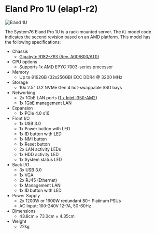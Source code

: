 # Eland Pro 1U (elap1-r2)

![Eland 1U](./img/elap1-r2.webp)

The System76 Eland Pro 1U is a rack-mounted server. The `R2` model code indicates the second revision based on an AMD platform. This model has the following specifications:

- Chassis
    - [Gigabyte R182-Z93 (Rev. A00/B00/AT0)](https://www.gigabyte.com/Enterprise/Rack-Server/R182-Z93-rev-A00-B00-AT0)
- CPU options
    - Supports 1x AMD EPYC 7003-series processor
- Memory
    - Up to 8192GB (32x256GB) ECC DDR4 @ 3200 MHz
- Storage
    - 10x 2.5" U.2 NVMe Gen 4 hot-swappable SSD bays
- Networking
    - 2x 1GbE LAN ports ([1 x Intel I350-AM2](https://ark.intel.com/content/www/us/en/ark/products/52968/intel-ethernet-controller-i350am2.html))
    - 1x 1GbE management LAN
- Expansion
    - 1x PCIe 4.0 x16
- Front I/O
    - 1x USB 3.0
    - 1x Power button with LED
    - 1x ID button with LED
    - 1x NMI button
    - 1x Reset button
    - 2x LAN activity LEDs
    - 1x HDD activity LED
    - 1x System status LED
- Back I/O
    - 3x USB 3.0
    - 1x VGA
    - 2x RJ45 (Ethernet)
    - 1x Management LAN
    - 1x ID button with LED
- Power Supply
    - 2x 1200W or 1600W redundant 80+ Platinum PSUs
    - AC Input: 100-240V 12-7A, 50-60Hz
- Dimensions
    - 43.8cm × 73.0cm × 4.35cm
- Weight
    - 22kg
